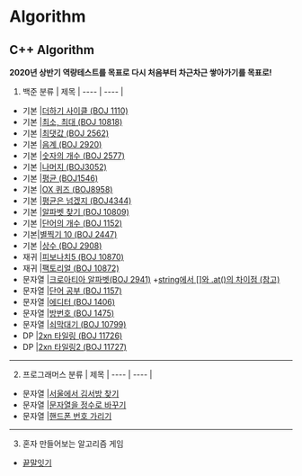 # Algorithm
C++ Algorithm
--
**2020년 상반기 역량테스트를 목표로 다시 처음부터 차근차근 쌓아가기를 목표로!**

1. 백준 
분류 | 제목 |
---- | ---- |

+ 기본 |[더하기 사이클 (BOJ 1110)](https://github.com/danielkang1003/Algorithm/blob/master/boj1110.cpp)
+ 기본 |[최소, 최대 (BOJ 10818)](https://github.com/danielkang1003/Algorithm/blob/master/boj10818.cpp)
+ 기본 |[최댓값 (BOJ 2562)](https://github.com/danielkang1003/Algorithm/blob/master/boj2562.cpp)
+ 기본 |[음계 (BOJ 2920)](https://github.com/danielkang1003/Algorithm/blob/master/boj2920.cpp)
+ 기본 |[숫자의 개수 (BOJ 2577)](https://github.com/danielkang1003/Algorithm/blob/master/boj2577.cpp)
+ 기본 |[나머지 (BOJ3052)](https://github.com/danielkang1003/Algorithm/blob/master/boj3052.cpp)
+ 기본 |[평균 (BOJ1546)](https://github.com/danielkang1003/Algorithm/blob/master/boj1546.cpp)
+ 기본 |[OX 퀴즈 (BOJ8958)](https://github.com/danielkang1003/Algorithm/blob/master/boj8958.cpp)
+ 기본 |[평균은 넘겠지 (BOJ4344)](https://github.com/danielkang1003/Algorithm/blob/master/boj4344.cpp)
+ 기본 |[알파벳 찾기 (BOJ 10809)](https://github.com/danielkang1003/Algorithm/blob/master/boj10809.cpp)
+ 기본 |[단어의 개수 (BOJ 1152)](https://github.com/danielkang1003/Algorithm/blob/master/boj1152.cpp)
+ 기본|[별찍기 10 (BOJ 2447)](https://github.com/danielkang1003/Algorithm/blob/master/boj2447.cpp)
+ 기본 |[상수 (BOJ 2908)](https://github.com/danielkang1003/Algorithm/blob/master/boj2908.cpp)
+ 재귀 |[피보나치5 (BOJ 10870)](https://github.com/danielkang1003/Algorithm/blob/master/boj10870.cpp)
+ 재귀 |[팩토리얼 (BOJ 10872)](https://github.com/danielkang1003/Algorithm/blob/master/boj10872.cpp)
+ 문자열 |[크로아티아 알파벳(BOJ 2941)](https://github.com/danielkang1003/Algorithm/blob/master/boj2941.cpp)
	+[string에서 []와 .at()의 차이점 (참고)](https://neodreamer-dev.tistory.com/m/256)
+ 문자열 |[단어 공부 (BOJ 1157)](https://github.com/danielkang1003/Algorithm/blob/master/boj1157.cpp)
+ 문자열 |[에디터 (BOJ 1406)](https://github.com/danielkang1003/Algorithm/blob/master/boj1406.cpp)
+ 문자열 |[방번호 (BOJ 1475)](https://github.com/danielkang1003/Algorithm/blob/master/boj1475.cpp)
+ 문자열 |[쇠막대기 (BOJ 10799)](https://github.com/danielkang1003/Algorithm/blob/master/boj10799.cpp)
+ DP |[2xn 타일링 (BOJ 11726)](https://github.com/danielkang1003/Algorithm/blob/master/boj11726.cpp)
+ DP |[2xn 타일링2 (BOJ 11727)]((https://github.com/danielkang1003/Algorithm/blob/master/boj11727.cpp))
----

2. 프로그래머스
분류 | 제목 |
---- | ---- |
+ 문자열 |[서울에서 김서방 찾기](https://github.com/danielkang1003/Algorithm/blob/master/%EC%84%9C%EC%9A%B8%EC%97%90%EC%84%9C%20%EA%B9%80%EC%84%9C%EB%B0%A9%EC%B0%BE%EA%B8%B0.cpp)
+ 문자열 |[문자열을 정수로 바꾸기](https://github.com/danielkang1003/Algorithm/blob/master/%EB%AC%B8%EC%9E%90%EC%97%B4%EC%9D%84%20%EC%A0%95%EC%88%98%EB%A1%9C%20%EB%B0%94%EA%BE%B8%EA%B8%B0.cpp)
+ 문자열 |[핸드폰 번호 가리기](https://github.com/danielkang1003/Algorithm/blob/master/%ED%95%B8%EB%93%9C%ED%8F%B0%20%EB%B2%88%ED%98%B8%20%EA%B0%80%EB%A6%AC%EA%B8%B0.cpp)
----
3. 혼자 만들어보는 알고리즘 게임
- [끝말잇기](https://github.com/danielkang1003/Algorithm/blob/master/%EB%81%9D%EB%A7%90%EC%9E%87%EA%B8%B0%EA%B2%8C%EC%9E%84.cpp)

